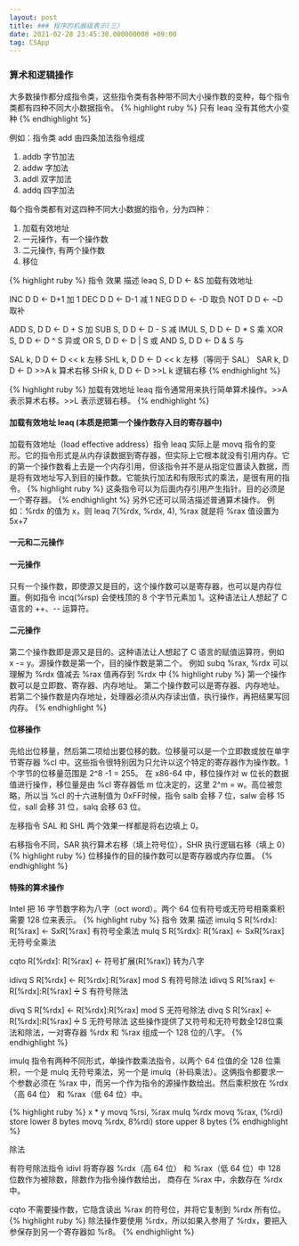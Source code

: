 ```yaml
---
layout: post
title: ### 程序的机器级表示(三）
date: 2021-02-28 23:45:30.000000000 +09:00
tag: CSApp
---
```

### 算术和逻辑操作
大多数操作都分成指令类，这些指令类有各种带不同大小操作数的变种，每个指令类都有四种不同大小数据指令。
{% highlight ruby %}
只有 leaq 没有其他大小变种
{% endhighlight %}

例如：指令类 add 由四条加法指令组成
1. addb 字节加法
2. addw 字加法
3. addl 双字加法
4. addq 四字加法

每个指令类都有对这四种不同大小数据的指令，分为四种：
1. 加载有效地址
2. 一元操作，有一个操作数
3. 二元操作, 有两个操作数
4. 移位

{% highlight ruby %}
指令           效果              描述
leaq  S, D    D <- &S          加载有效地址

INC   D       D <- D+1         加 1
DEC   D       D <- D-1         减 1
NEG   D       D <- -D          取负
NOT   D       D <- ~D          取补

ADD   S, D    D <- D + S       加
SUB   S, D    D <- D - S       减 
IMUL  S, D    D <- D * S       乘
XOR   S, D    D <- D ^ S       异或
OR    S, D    D <- D | S       或
AND   S, D    D <- D & S       与

SAL   k, D    D <- D << k      左移
SHL   k, D    D <- D << k      左移（等同于 SAL）
SAR   k, D    D <- D >>A k     算术右移
SHR   k, D    D <- D >>L k     逻辑右移
{% endhighlight %}

{% highlight ruby %}
加载有效地址 leaq 指令通常用来执行简单算术操作。>>A 表示算术右移。>>L 表示逻辑右移。
{% endhighlight %}

#### 加载有效地址 leaq (本质是把第一个操作数存入目的寄存器中)
加载有效地址（load effective address）指令 leaq 实际上是 movq 指令的变形。它的指令形式是从内存读数据到寄存器，但实际上它根本就没有引用内存。它的第一个操作数看上去是一个内存引用，但该指令并不是从指定位置读入数据，而是将有效地址写入到目的操作数。它能执行加法和有限形式的乘法，是很有用的指令。
{% highlight ruby %}
这条指令可以为后面内存引用产生指针。目的必须是一个寄存器。
{% endhighlight %}
另外它还可以简洁描述普通算术操作。
例如：%rdx 的值为 x，则 leaq 7(%rdx, %rdx, 4), %rax 就是将 %rax 值设置为 5x+7

#### 一元和二元操作
#### 一元操作
只有一个操作数，即使源又是目的，这个操作数可以是寄存器，也可以是内存位置。例如指令 incq(%rsp) 会使栈顶的 8 个字节元素加 1。这种语法让人想起了 C 语言的 ++、-- 运算符。

#### 二元操作
第二个操作数即是源又是目的。这种语法让人想起了 C 语言的赋值运算符，例如 x -= y。源操作数是第一个，目的操作数是第二个。
例如 subq %rax, %rdx 可以理解为 %rdx 值减去 %rax 值再存到 %rdx 中
{% highlight ruby %}
第一个操作数可以是立即数、寄存器、内存地址。
第二个操作数可以是寄存器、内存地址。
若第二个操作数是内存地址，处理器必须从内存读出值，执行操作，再把结果写回内存。
{% endhighlight %}

#### 位移操作
先给出位移量，然后第二项给出要位移的数。位移量可以是一个立即数或放在单字节寄存器 %cl 中。这些指令很特别因为只允许以这个特定的寄存器作为操作数。1 个字节的位移量范围是 2^8 -1 = 255。
在 x86-64 中，移位操作对 w 位长的数据值进行操作，移位量是由 %cl 寄存器低 m 位决定的，这里 2^m = w。高位被忽略，所以当 %cl 的十六进制值为 0xFF时候，指令 salb 会移 7 位，salw 会移 15 位，sall 会移 31 位，salq 会移 63 位。

左移指令 SAL 和 SHL 两个效果一样都是将右边填上 0。

右移指令不同，SAR 执行算术右移（填上符号位），SHR 执行逻辑右移（填上 0）
{% highlight ruby %}
位移操作的目的操作数可以是寄存器或内存位置。
{% endhighlight %}

#### 特殊的算术操作
Intel 把 16 字节数字称为八字（oct word）。两个 64 位有符号或无符号相乘乘积需要 128 位来表示。
{% highlight ruby %}
指令         效果                                     描述
imulq  S     R[%rdx]: R[%rax] <- SxR[%rax]         有符号全乘法
mulq   S     R[%rdx]: R[%rax] <- SxR[%rax]         无符号全乘法

cqto         R[%rdx]: R[%rax] <- 符号扩展(R[%rax])   转为八字

idivq  S     R[%rdx] <- R[%rdx]:R[%rax] mod S      有符号除法
idivq  S     R[%rax] <- R[%rdx]:R[%rax] ➗ S       有符号除法

divq   S     R[%rdx] <- R[%rdx]:R[%rax] mod S      无符号除法
divq   S     R[%rax] <- R[%rdx]:R[%rax] ➗ S       无符号除法
这些操作提供了又符号和无符号数全128位乘法和除法，一对寄存器 %rdx 和 %rax 组成一个 128 位的八字。
{% endhighlight %}

imulq 指令有两种不同形式，单操作数乘法指令，以两个 64 位值的全 128 位乘积，一个是 mulq 无符号乘法，另一个是 imulq（补码乘法）。这俩指令都要求一个参数必须在 %rax 中，而另一个作为指令的源操作数给出。然后乘积放在 %rdx（高 64 位） 和 %rax（低 64 位）中。

{% highlight ruby %}
x * y
movq %rsi, %rax
mulq %rdx
movq %rax, (%rdi)      store lower 8 bytes 
movq %rdx, 8%rdi)      store upper 8 bytes 
{% endhighlight %}

除法

有符号除法指令 idivl 将寄存器 %rdx（高 64 位） 和 %rax（低 64 位）中 128 位数作为被除数，除数作为指令操作数给出，
商存在 %rax 中，余数存在 %rdx 中。

cqto 不需要操作数，它隐含读出 %rax 的符号位，并将它复制到 %rdx 所有位。
{% highlight ruby %}
除法操作要使用 %rdx，所以如果入参用了 %rdx，要把入参保存到另一个寄存器如 %r8。
{% endhighlight %}


